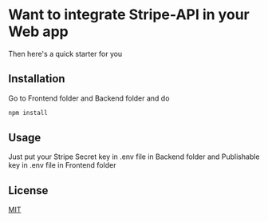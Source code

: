 # Want to integrate Stripe-API in your Web app

Then here's a quick starter for you 

## Installation

Go to Frontend folder and Backend folder and do

```bash
npm install
```

## Usage

Just put your Stripe Secret key in .env file in Backend folder and Publishable key in .env file in Frontend folder

## License
[MIT](https://choosealicense.com/licenses/mit/)
